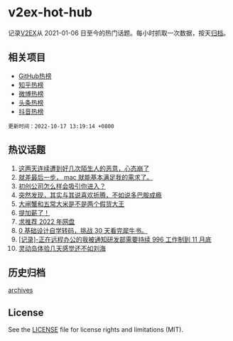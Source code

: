 # v2ex-hot-hub

 记录[V2EX](https://www.v2ex.com/)从 2021-01-06 日至今的热门话题。每小时抓取一次数据，按天[归档](archives)。
 
 ## 相关项目

- [GitHub热榜](https://github.com/lonnyzhang423/github-hot-hub)
- [知乎热榜](https://github.com/lonnyzhang423/zhihu-hot-hub)
- [微博热榜](https://github.com/lonnyzhang423/weibo-hot-hub)
- [头条热榜](https://github.com/lonnyzhang423/toutiao-hot-hub)
- [抖音热榜](https://github.com/lonnyzhang423/douyin-hot-hub)


 `更新时间：2022-10-17 13:19:14 +0800`

## 热议话题

1. [这两天连续遭到好几次陌生人的恶意，心态崩了](https://www.v2ex.com/t/887394)
1. [就差最后一步， mac 就能基本满足我的需求了。](https://www.v2ex.com/t/887305)
1. [初创公司怎么样会吸引你进入？](https://www.v2ex.com/t/887365)
1. [突然发现，其实与其说喜欢折腾，不如说多巴胺成瘾](https://www.v2ex.com/t/887301)
1. [大闸蟹和五常大米是不是两个假货大王](https://www.v2ex.com/t/887422)
1. [提加薪了！](https://www.v2ex.com/t/887408)
1. [求推荐 2022 年网盘](https://www.v2ex.com/t/887297)
1. [0 基础设计自学转码，挑战 30 天看完犀牛书。](https://www.v2ex.com/t/887364)
1. [[记录]-正在远程办公的我被通知研发部需要持续 996 工作制到 11 月底](https://www.v2ex.com/t/887312)
1. [灵动岛体验几天感觉还不如刘海](https://www.v2ex.com/t/887363)

## 历史归档

[archives](archives)

## License

See the [LICENSE](LICENSE) file for license rights and limitations (MIT).
